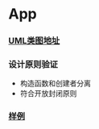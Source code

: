 # App
### [UML类图地址](https://www.processon.com/diagraming/5ff2bfd007912977bee7f171 "UML类图地址")

### 设计原则验证
- 构造函数和创建者分离
- 符合开放封闭原则 

### [样例](https://github.com/liao123-git/Design_Pattern/blob/main/%E5%B7%A5%E5%8E%82%E6%A8%A1%E5%BC%8F/src/index.js "样例")